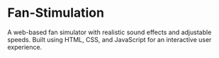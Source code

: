 # Fan-Stimulation
A web-based fan simulator with realistic sound effects and adjustable speeds. Built using HTML, CSS, and JavaScript for an interactive user experience.
